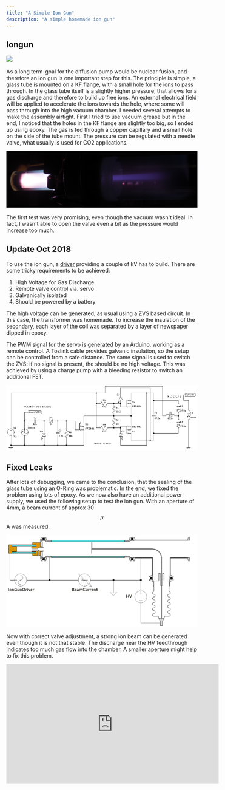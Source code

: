 ```yaml
---
title: "A Simple Ion Gun"
description: "A simple homemade ion gun"
---
```


## Iongun

<img class="imgRight" src="images/iongun.jpg">

As a long term-goal for the diffusion pump would be nuclear fusion, and therefore an ion gun is one important step for this.
The principle is simple, a glass tube is mounted on a KF flange, with a small hole for the ions to pass through.
In the glass tube itself is a slightly higher pressure, that allows for a gas discharge and therefore to build up free ions.
An external electrical field will be applied to accelerate the ions towards the hole, where some will pass through into the high vacuum chamber.
I needed several attempts to make the assembly airtight.
First I tried to use vacuum grease but in the end, I noticed that the holes in the KF flange are slightly too big, so I ended up using epoxy.
The gas is fed through a copper capillary and a small hole on the side of the tube mount.
The pressure can be regulated with a needle valve, what usually is used for CO2 applications.

<img class="imgLeft" src="images/ray-leaky.jpg">

The first test was very promising, even though the vacuum wasn't ideal.
In fact, I wasn't able to open the valve even a bit as the pressure would increase too much.

## Update Oct 2018

To use the ion gun, a <a class="imgTooltip" href="images/driver.jpg">driver</a> providing a couple of kV has to build.
There are some tricky requirements to be achieved: 

1. High Voltage for Gas Discharge
2. Remote valve control via. servo
3. Galvanically isolated
4. Should be powered by a battery

The high voltage can be generated, as usual using a ZVS based circuit.
In this case, the transformer was homemade.
To increase the insulation of the secondary, each layer of the coil was separated by a layer of newspaper dipped in epoxy.

The PWM signal for the servo is generated by an Arduino, working as a remote control.
A Toslink cable provides galvanic insulation, so the setup can be controlled from a safe distance.
The same signal is used to switch the ZVS: if no signal is present, the should be no high voltage.
This was achieved by using a charge pump with a bleeding resistor to switch an additional FET.

<img class="imgCenter" src="images/driver_schematic.png">

## Fixed Leaks

After lots of debugging, we came to the conclusion, that the sealing of the glass tube using an O-Ring was problematic.
In the end, we fixed the problem using lots of epoxy.
As we now also have an additional power supply, we used the following setup to test the ion gun.
With an aperture of 4mm, a beam current of approx 30$$\mu$$A was measured.

<img class="imgCenter" src="images/iongun_cad.png">

Now with correct valve adjustment, a strong ion beam can be generated even though it is not that stable.
The discharge near the HV feedthrough indicates too much gas flow into the chamber.
A smaller aperture might help to fix this problem.

<iframe src="https://www.youtube.com/embed/pjO2MsD9cfE" width="560" height="315" frameborder="0"></iframe>
